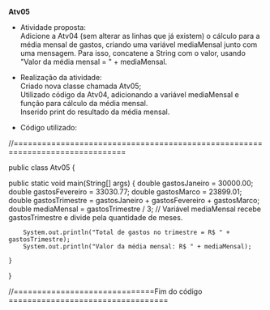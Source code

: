 **Atv05**

- Atividade proposta:</br>
Adicione a Atv04 (sem alterar as linhas que já existem) o cálculo para a média mensal de gastos, criando uma variável mediaMensal junto com uma mensagem. Para isso, concatene a String com o valor, usando "Valor da média mensal = " + mediaMensal.</br>

- Realização da atividade:</br>
Criado nova classe chamada Atv05;</br>
Utilizado código da Atv04, adicionando a variável mediaMensal e função para cálculo da média mensal.</br>
Inserido print do resultado da média mensal.</br>


- Código utilizado:</br>

//==============================================================================</br>

public class Atv05 {


   public static void main(String[] args) {
        double gastosJaneiro = 30000.00;
        double gastosFevereiro = 33030.77;
        double gastosMarco = 23899.01;
        double gastosTrimestre = gastosJaneiro + gastosFevereiro + gastosMarco;
        double mediaMensal = gastosTrimestre / 3; // Variável mediaMensal recebe gastosTrimestre e divide pela quantidade de meses.
        
        System.out.println("Total de gastos no trimestre = R$ " + gastosTrimestre);
        System.out.println("Valor da média mensal: R$ " + mediaMensal);
        
    }
}

//==============================Fim do código ==================================
